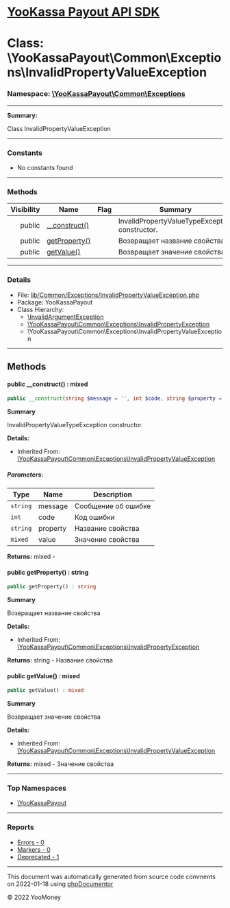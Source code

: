 # [YooKassa Payout API SDK](../home.md)

# Class: \YooKassaPayout\Common\Exceptions\InvalidPropertyValueException
### Namespace: [\YooKassaPayout\Common\Exceptions](../namespaces/yookassapayout-common-exceptions.md)
---
**Summary:**

Class InvalidPropertyValueException

---
### Constants
* No constants found
---
### Methods
| Visibility | Name | Flag | Summary |
| ----------:| ---- | ---- | ------- |
| public | [__construct()](../classes/YooKassaPayout-Common-Exceptions-InvalidPropertyValueException.md#method___construct) |  | InvalidPropertyValueTypeException constructor. |
| public | [getProperty()](../classes/YooKassaPayout-Common-Exceptions-InvalidPropertyException.md#method_getProperty) |  | Возвращает название свойства |
| public | [getValue()](../classes/YooKassaPayout-Common-Exceptions-InvalidPropertyValueException.md#method_getValue) |  | Возвращает значение свойства |
---
### Details
* File: [lib/Common/Exceptions/InvalidPropertyValueException.php](../../lib/Common/Exceptions/InvalidPropertyValueException.php)
* Package: YooKassaPayout
* Class Hierarchy:  
  * [\InvalidArgumentException](\InvalidArgumentException)
  * [\YooKassaPayout\Common\Exceptions\InvalidPropertyException](../classes/YooKassaPayout-Common-Exceptions-InvalidPropertyException.md)
  * \YooKassaPayout\Common\Exceptions\InvalidPropertyValueException

---
## Methods
<a name="method___construct" class="anchor"></a>
#### public __construct() : mixed

```php
public __construct(string $message = '', int $code, string $property = '', mixed $value = null) : mixed
```

**Summary**

InvalidPropertyValueTypeException constructor.

**Details:**
* Inherited From: [\YooKassaPayout\Common\Exceptions\InvalidPropertyValueException](../classes/YooKassaPayout-Common-Exceptions-InvalidPropertyValueException.md)
##### Parameters:
| Type | Name | Description |
| ---- | ---- | ----------- |
| <code lang="php">string</code> | message  | Сообщение об ошибке |
| <code lang="php">int</code> | code  | Код ошибки |
| <code lang="php">string</code> | property  | Название свойства |
| <code lang="php">mixed</code> | value  | Значение свойства |

**Returns:** mixed - 


<a name="method_getProperty" class="anchor"></a>
#### public getProperty() : string

```php
public getProperty() : string
```

**Summary**

Возвращает название свойства

**Details:**
* Inherited From: [\YooKassaPayout\Common\Exceptions\InvalidPropertyException](../classes/YooKassaPayout-Common-Exceptions-InvalidPropertyException.md)

**Returns:** string - Название свойства


<a name="method_getValue" class="anchor"></a>
#### public getValue() : mixed

```php
public getValue() : mixed
```

**Summary**

Возвращает значение свойства

**Details:**
* Inherited From: [\YooKassaPayout\Common\Exceptions\InvalidPropertyValueException](../classes/YooKassaPayout-Common-Exceptions-InvalidPropertyValueException.md)

**Returns:** mixed - Значение свойства



---

### Top Namespaces

* [\YooKassaPayout](../namespaces/yookassapayout.md)

---

### Reports
* [Errors - 0](../reports/errors.md)
* [Markers - 0](../reports/markers.md)
* [Deprecated - 1](../reports/deprecated.md)

---

This document was automatically generated from source code comments on 2022-01-18 using [phpDocumentor](http://www.phpdoc.org/)

&copy; 2022 YooMoney